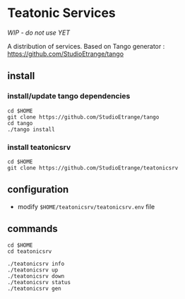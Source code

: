 # Teatonic Services

*WIP - do not use YET*

A distribution of services.
Based on Tango generator : https://github.com/StudioEtrange/tango

## install


### install/update tango dependencies


```
cd $HOME
git clone https://github.com/StudioEtrange/tango
cd tango
./tango install
```



### install teatonicsrv

```
cd $HOME
git clone https://github.com/StudioEtrange/teatonicsrv
```

## configuration

* modify `$HOME/teatonicsrv/teatonicsrv.env` file 

## commands

```
cd $HOME
cd teatonicsrv

./teatonicsrv info
./teatonicsrv up
./teatonicsrv down
./teatonicsrv status
./teatonicsrv gen
```
